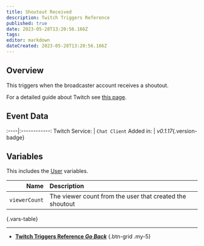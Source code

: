 ```yaml
---
title: Shoutout Received
description: Twitch Triggers Reference
published: true
date: 2023-05-28T13:20:56.166Z
tags: 
editor: markdown
dateCreated: 2023-05-28T13:20:56.166Z
---
```


## Overview
This triggers when the broadcaster account receives a shoutout.

For a detailed guide about Twitch see [this page](/Platforms/Twitch).

## Event Data
:----|:------------:
Twitch Service: | `Chat Client`
Added in: | *v0.1.17*{.version-badge}

## Variables
This includes the [User](/Variables/User-Variables) variables.

Name | Description
----:|:------------
`viewerCount` | The viewer count from the user that created the shoutout
{.vars-table}

---

- [<i class="mdi mdi-chevron-left"></i>**Twitch Triggers Reference *Go Back***](/Triggers/Twitch)
{.btn-grid .my-5}